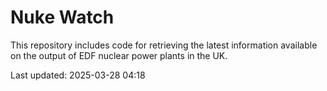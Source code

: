 # Nuke Watch

This repository includes code for retrieving the latest information available on the output of EDF nuclear power plants in the UK.

Last updated: 2025-03-28 04:18